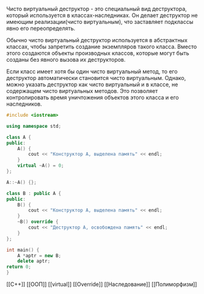 Чисто виртуальный деструктор - это специальный вид деструктора, который используется в классах-наследниках. Он делает деструктор не имеющим реализации(чисто виртуальным), что заставляет подклассы явно его переопределять.

Обычно чисто виртуальный деструктор используется в абстрактных классах, чтобы запретить создание экземпляров такого класса. Вместо этого создаются объекты производных классов, которые могут быть созданы без явного вызова их деструкторов.

Если класс имеет хотя бы один чисто виртуальный метод, то его деструктор автоматически становится чисто виртуальным.  Однако, можно указать деструктор как чисто виртуальный и в классе, не содержащем чисто виртуальных методов. Это позволяет контролировать время уничтожения объектов этого класса и его наследников.
```c++
#include <iostream>

using namespace std;

class A {
public:
	A() {
		cout << "Конструктор А, выделена память" << endl;
	}
	virtual ~A() = 0;
};

A::~A() {};

class B : public A {
public:
	B() {
		cout << "Конструктор А, выделена память" << endl;
	}
	~B() override {
		cout << "Деструктор А, освобождена память" << endl;
	}
};

int main() {
	A *aptr = new B;
	delete aptr;
return 0;
}
```

[[C++]] [[ООП]] [[virtual]] [[Override]] [[Наследование]] [[Полиморфизм]]